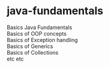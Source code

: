 # java-fundamentals

Basics Java Fundamentals </br>
Basics of OOP concepts </br>
Basics of Exception handling </br>
Basics of Generics <br/>
Basics of Collections <br/>
etc etc
